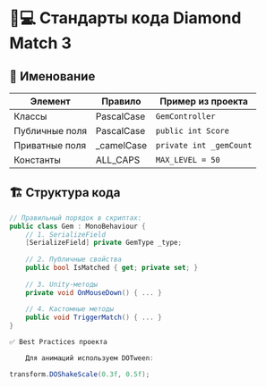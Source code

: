 # 🧑💻 Стандарты кода Diamond Match 3

## 📝 Именование
| Элемент          | Правило                | Пример из проекта       |
|------------------|------------------------|-------------------------|
| Классы          | PascalCase             | `GemController`         |
| Публичные поля  | PascalCase             | `public int Score`      |
| Приватные поля  | _camelCase             | `private int _gemCount` |
| Константы       | ALL_CAPS               | `MAX_LEVEL = 50`        |

## 🏗 Структура кода
```csharp
// Правильный порядок в скриптах:
public class Gem : MonoBehaviour {
    // 1. SerializeField
    [SerializeField] private GemType _type;
    
    // 2. Публичные свойства
    public bool IsMatched { get; private set; }
    
    // 3. Unity-методы
    private void OnMouseDown() { ... }
    
    // 4. Кастомные методы
    public void TriggerMatch() { ... }
}

✅ Best Practices проекта

    Для анимаций используем DOTween:

transform.DOShakeScale(0.3f, 0.5f);
